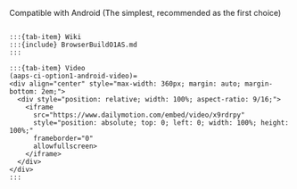 Compatible with Android (The simplest, recommended as the first choice)

<!--crowdin: exclude-->

```{tab-set}

:::{tab-item} Wiki
:::{include} BrowserBuildO1AS.md
:::  

:::{tab-item} Video
(aaps-ci-option1-android-video)=
<div align="center" style="max-width: 360px; margin: auto; margin-bottom: 2em;">
  <div style="position: relative; width: 100%; aspect-ratio: 9/16;">
    <iframe
      src="https://www.dailymotion.com/embed/video/x9rdrpy"
      style="position: absolute; top: 0; left: 0; width: 100%; height: 100%;"
      frameborder="0"
      allowfullscreen>
    </iframe>
  </div>
</div>
:::  

```

